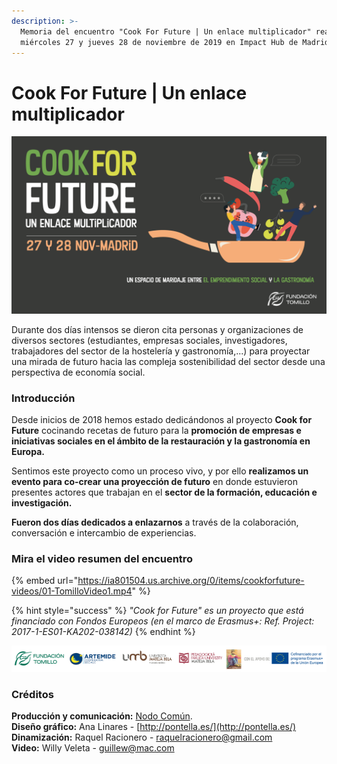 ```yaml
---
description: >-
  Memoria del encuentro "Cook For Future | Un enlace multiplicador" realizado el
  miércoles 27 y jueves 28 de noviembre de 2019 en Impact Hub de Madrid.
---
```


# Cook For Future \| Un enlace multiplicador

![](.gitbook/assets/header-gitbook-cok4future.png)

Durante dos días intensos se dieron cita personas y organizaciones de diversos sectores \(estudiantes, empresas sociales, investigadores, trabajadores del sector de la hostelería y gastronomía,...\) para proyectar una mirada de futuro hacia las compleja sostenibilidad del sector desde una perspectiva de economía social.

### Introducción

Desde inicios de 2018 hemos estado dedicándonos al proyecto **Cook for Future** cocinando recetas de futuro para la **promoción de empresas e iniciativas sociales en el ámbito de la restauración y la gastronomía en Europa.**  
  
 Sentimos este proyecto como un proceso vivo, y por ello **realizamos un evento para co-crear una proyección de futuro** en donde estuvieron presentes actores que trabajan en el **sector de la formación, educación e investigación.**  
  
 **Fueron dos días dedicados a enlazarnos** a través de la colaboración, conversación e intercambio de experiencias.

### Mira el video resumen del encuentro

{% embed url="https://ia801504.us.archive.org/0/items/cookforfuture-videos/01-TomilloVideo1.mp4" %}

{% hint style="success" %}
_"Cook for Future" es un proyecto que está financiado con Fondos Europeos \(en el marco de Erasmus+: Ref. Project: 2017-1-ES01-KA202-038142\)_
{% endhint %}

![](.gitbook/assets/banda-logos-cookforfuture.png)

### **Créditos**

**Producción y comunicación:** [Nodo Común](https://www.nodocomun.org).  
**Diseño gráfico:** Ana Linares - [http://pontella.es/](http://pontella.es/)  
**Dinamización:** Raquel Racionero - raquelracionero@gmail.com  
**Video:** Willy Veleta - guillew@mac.com

